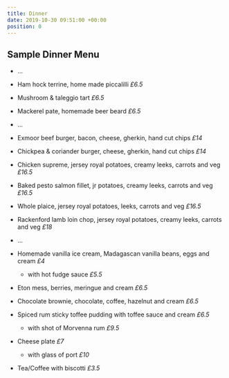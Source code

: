 ```yaml
---
title: Dinner
date: 2019-10-30 09:51:00 +00:00
position: 0
---
```


## Sample Dinner Menu

* ...

* Ham hock terrine, home made piccalilli *£6.5*

* Mushroom & taleggio tart *£6.5*

* Mackerel pate, homemade beer beard *£6.5*

* ...

* Exmoor beef burger, bacon, cheese, gherkin, hand cut chips *£14*

* Chickpea & coriander burger, cheese, gherkin, hand cut chips *£14*

* Chicken supreme, jersey royal potatoes, creamy leeks, carrots and veg *£16.5*

* Baked pesto salmon fillet, jr potatoes, creamy leeks, carrots and veg *£16.5*

* Whole plaice, jersey royal potatoes, leeks, carrots and veg *£16.5*

* Rackenford lamb loin chop, jersey royal potatoes, creamy leeks, carrots and veg *£18*

* ...

* Homemade vanilla ice cream, Madagascan vanilla beans, eggs and cream *£4*

  * with hot fudge sauce *£5.5*

* Eton mess, berries, meringue and cream *£6.5*

* Chocolate brownie, chocolate, coffee, hazelnut and cream *£6.5*

* Spiced rum sticky toffee pudding with toffee sauce and cream *£6.5*

  * with shot of Morvenna rum *£9.5*

* Cheese plate *£7*

  * with glass of port *£10*

* Tea/Coffee with biscotti *£3.5*
